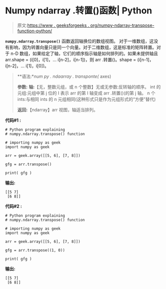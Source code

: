 # Numpy ndarray .转置()函数| Python

> 原文:[https://www . geeksforgeeks . org/numpy-ndarray-transpose-function-python/](https://www.geeksforgeeks.org/numpy-ndarray-transpose-function-python/)

**`numpy.ndarray.transpose()`** 函数返回轴换位的数组视图。
对于一维数组，这没有影响，因为转置向量只是同一个向量。对于二维数组，这是标准的矩阵转置。对于 n-D 数组，如果给定了轴，它们的顺序指示轴是如何排列的。如果未提供轴且 arr.shape = (i[0]，i[1]，… i[n-2]，i[n-1])，则 arr .转置()。shape = (i[n-1]，i[n-2]，… i[1]，i[0])。

> **语法:**num py . ndaarray . transponte(* axes)
> 
> **参数:**
> **轴:**【无，整数元组，或 n 个整数】无或无参数:反转轴的顺序。
> int 的元组:元组中第 j 位的 I 表示 arr 的第 I 轴变成 arr .转置()(的第 j 轴。
> n 个 ints:与相同 ints 的 n 元组相同(这种形式只是作为元组形式的“方便”替代)
> 
> **返回:**【ndarray】arr 视图，轴适当排列。

**代码#1 :**

```
# Python program explaining
# numpy.ndarray.transpose() function

# importing numpy as geek 
import numpy as geek

arr = geek.array([[5, 6], [7, 8]])

gfg = arr.transpose()

print( gfg )
```

**输出:**

```
[[5 7]
 [6 8]]

```

**代码#2 :**

```
# Python program explaining
# numpy.ndarray.transpose() function

# importing numpy as geek 
import numpy as geek

arr = geek.array([[5, 6], [7, 8]])

gfg = arr.transpose((1, 0))

print( gfg )
```

**输出:**

```
[[5 7]
 [6 8]]

```